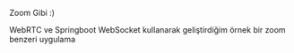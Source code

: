 Zoom Gibi :) 

WebRTC ve Springboot WebSocket kullanarak geliştirdiğim örnek bir zoom benzeri uygulama
